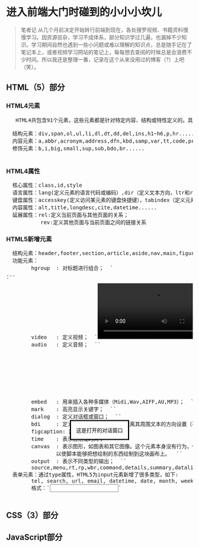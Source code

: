 # 进入前端大门时碰到的小小小坎儿

   > 笔者记  从几个月前决定开始转行前端到现在，各处搜罗视频、书籍资料慢慢学习。因资源驳杂，学习不成体系，部分知识学过几遍，也漏掉不少知识。学习期间自然也遇到一些小问题或难以理解的知识点，总是随手记在了笔记本上，或者视频学习网站的笔记上，每每想去查阅的时候总是会浪费不少时间。所以我还是整理一番，记录在这个从来没用过的博客（?）上吧（笑）。

## HTML（5）部分

### HTML4元素
<pre>
   HTML4共包含91个元素，这些元素都是针对特定内容、结构或特性定义的。具体分为：
    
  结构元素：div,span,ol,ul,li,dl,dt,dd,del,ins,h1~h6,p,hr......
  内容元素：a,abbr,acronym,address,dfn,kbd,samp,var,tt,code,pre,blockquote,cite,q,strong,em......
  修饰元素：b,i,big,small,sup,sub,bdo,br......
 </pre>
### HTML4属性
<pre>
  核心属性：class,id,style
  语言属性：lang(定义元素的语言代码或编码）,dir（定义文本方向，ltr和rtl）
  键盘属性：accesskey(定义访问某元素的键盘快捷键），tabindex（定义元素的Tab键索引编号）
  内容属性：alt,title,longdesc,cite,datetime......
  延展属性：rel:定义当前页面与其他页面的关系；
           rev:定义其他页面与当前页面之间的链接关系
</pre>           
### HTML5新增元素
<pre>
  结构元素：header,footer,section,article,aside,nav,main,figure...
  功能元素：
        hgroup  : 对标题进行组合；  `<hgroup>...</hgroup>`
        video   : 定义视频；  `<video src="movie.ogg" controls="controls">video元素</video>`
        audio   : 定义音频；  `<audio src="audio.wav">audio元素</audio>`
        embed   : 用来插入各种多媒体（Midi,Wav,AIFF,AU,MP3）；  `<embed src="horse.wav" />`
        mark    : 高亮显示关键字；  `<mark></mark>`
        dialog  : 定义对话框或窗口；  `<dialog open>这是打开的对话窗口</dialog>`
        bdi     : 定义文本的文本方向，使其脱离其周围文本的方向设置（不受父元素文本方向的影响）
        figcaption: 定义figure元素的标题；
        time    : 表示日期或时间；
        canvas  : 表示图形，如图表和其它图像。这个元素本身没有行为，仅提供一块画布，但它把一个绘图API展现给客户端JavaScript，
                以使脚本能够把想绘制的东西绘制到这块画布上。  `<canvas id="myCanvas" width="200" height="200"></canvas>`
        output  : 表示不同类型的输出；  `<output></output>`
        source,menu,rt,rp,wbr,command,details,summary,datalist,datagrid,keygen,progress,meter,track......
  表单元素：通过type属性，HTML5为input元素新增了很多类型，如下:
        tel, search, url, email, datetime, date, month, week, time, datetime-local, number, range ,color...
        格式：`<input type="ele" />`
 </pre>        
<h2>CSS（3）部分</h2>


<h2>JavaScript部分</h2>
